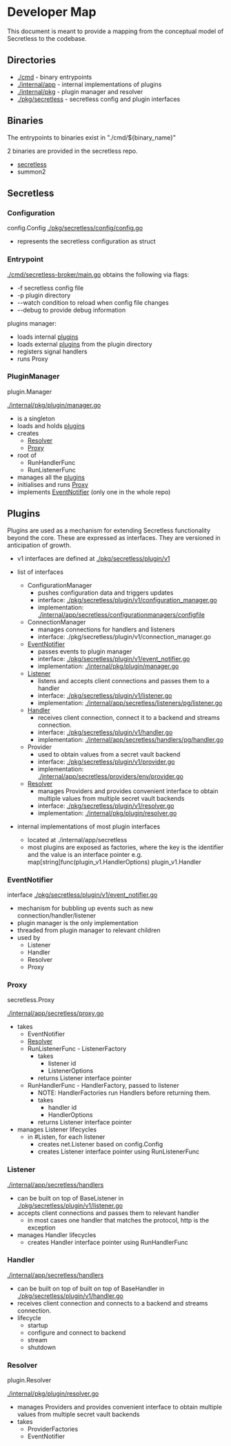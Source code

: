 # Developer Map

This document is meant to provide a mapping from the conceptual model of Secretless to the codebase.

## Directories

+ [./cmd](./cmd) - binary entrypoints
+ [./internal/app](./internal/app) - internal implementations of plugins
+ [./internal/pkg](./internal/pkg) - plugin manager and resolver
+ [./pkg/secretless](./pkg/secretless) - secretless config and plugin interfaces

## Binaries

The entrypoints to binaries exist in "./cmd/${binary_name}"

2 binaries are provided in the secretless repo.
+ [secretless](#secretless)
+ summon2

## Secretless

### Configuration
config.Config
[./pkg/secretless/config/config.go](./pkg/secretless/config/config.go)

+ represents the secretless configuration as struct

### Entrypoint
[./cmd/secretless-broker/main.go](./cmd/secretless-broker/main.go)
obtains the following via flags:

+ -f secretless config file
+ -p plugin directory
+ --watch condition to reload when config file changes
+ --debug to provide debug information

plugins manager:
  + loads internal [plugins](#plugins)
  + loads external [plugins](#plugins) from the plugin directory
  + registers signal handlers
  + runs Proxy

### PluginManager 
plugin.Manager

[./internal/pkg/plugin/manager.go](./internal/pkg/plugin/manager.go)

+ is a singleton
+ loads and holds [plugins](#plugins)
+ creates
  + [Resolver](#resolver)
  + [Proxy](#proxy)
+ root of
  + RunHandlerFunc
  + RunListenerFunc
+ manages all the [plugins](#plugins) 
+ initialises and runs [Proxy](#proxy) 
+ implements [EventNotifier](#eventnotifier) (only one in the whole repo)


## Plugins
Plugins are used as a mechanism for extending Secretless functionality beyond the core. These are expressed as interfaces. They are versioned in anticipation of growth.

+ v1 interfaces are defined at [./pkg/secretless/plugin/v1](./pkg/secretless/plugin/v1)
+ list of interfaces
  + ConfigurationManager 
    - pushes configuration data and triggers updates
    - interface: [./pkg/secretless/plugin/v1/configuration_manager.go](./pkg/secretless/plugin/v1/configuration_manager.go)
    - implementation: [./internal/app/secretless/configurationmanagers/configfile](./internal/app/secretless/configurationmanagers/configfile)
  + ConnectionManager
    - manages connections for handlers and listeners
    - interface: ./pkg/secretless/plugin/v1/connection_manager.go
  + [EventNotifier](#eventnotifier)
    - passes events to plugin manager
    - interface: [./pkg/secretless/plugin/v1/event_notifier.go](./pkg/secretless/plugin/v1/event_notifier.go)
    - implementation: [./internal/pkg/plugin/manager.go](./internal/pkg/plugin/manager.go)
  + [Listener](#listener)
    - listens and accepts client connections and passes them to a handler
    - interface: [./pkg/secretless/plugin/v1/listener.go](./pkg/secretless/plugin/v1/listener.go)
    - implementation: [./internal/app/secretless/listeners/pg/listener.go](./internal/app/secretless/listeners/pg/listener.go)
  + [Handler](#handler)
    - receives client connection, connect it to a backend and streams connection.
    - interface: [./pkg/secretless/plugin/v1/handler.go](./pkg/secretless/plugin/v1/handler.go)
    - implementation: [./internal/app/secretless/handlers/pg/handler.go](./internal/app/secretless/handlers/pg/handler.go)
  + Provider
    - used to obtain values from a secret vault backend
    - interface: [./pkg/secretless/plugin/v1/provider.go](./pkg/secretless/plugin/v1/provider.go)
    - implementation: [./internal/app/secretless/providers/env/provider.go](./internal/app/secretless/providers/env/provider.go)
  + [Resolver](#resolver)
    - manages Providers and provides convenient interface to obtain multiple values from multiple secret vault backends
    - interface: [./pkg/secretless/plugin/v1/resolver.go](./pkg/secretless/plugin/v1/resolver.go)
    - implementation: [./internal/pkg/plugin/resolver.go](./internal/pkg/plugin/resolver.go)
 
+ internal implementations of most plugin interfaces
  + located at ./internal/app/secretless
  + most plugins are exposed as factories, where the key is the identifier and the value is an interface pointer e.g. map[string]func(plugin_v1.HandlerOptions) plugin_v1.Handler

### EventNotifier
interface
[./pkg/secretless/plugin/v1/event_notifier.go](./pkg/secretless/plugin/v1/event_notifier.go)

+ mechanism for bubbling up events such as new connection/handler/listener
+ plugin manager is the only implementation
+ threaded from plugin manager to relevant children
+ used by
  + Listener
  + Handler
  + Resolver
  + Proxy

### Proxy 
secretless.Proxy

[./internal/app/secretless/proxy.go](./internal/app/secretless/proxy.go)

+ takes
  + EventNotifier
  + [Resolver](#resolver)
  + RunListenerFunc - ListenerFactory
    + takes 
      + listener id
      + ListenerOptions
    + returns Listener interface pointer
  + RunHandlerFunc - HandlerFactory, passed to listener
    + NOTE: HandlerFactories run Handlers before returning them.
    + takes 
      + handler id
      + HandlerOptions
    + returns Listener interface pointer
+ manages Listener lifecycles
  + in #Listen, for each listener 
    + creates net.Listener based on config.Config
    + creates Listener interface pointer using RunListenerFunc

### Listener 
[./internal/app/secretless/handlers](./internal/app/secretless/handlers)

+ can be built on top of BaseListener in [./pkg/secretless/plugin/v1/listener.go](./pkg/secretless/plugin/v1/listener.go)
+ accepts client connections and passes them to relevant handler 
  + in most cases one handler that matches the protocol, http is the exception
+ manages Handler lifecycles
  + creates Handler interface pointer using RunHandlerFunc

### Handler 
[./internal/app/secretless/handlers](./internal/app/secretless/handlers)

+ can be built on top of built on top of BaseHandler in [./pkg/secretless/plugin/v1/handler.go](./pkg/secretless/plugin/v1/handler.go)
+ receives client connection and connects to a backend and streams connection. 
+ lifecycle
  + startup
  + configure and connect to backend
  + stream
  + shutdown

### Resolver
plugin.Resolver

[./internal/pkg/plugin/resolver.go](./internal/pkg/plugin/resolver.go)

+ manages Providers and provides convenient interface to obtain multiple values from multiple secret vault backends
+ takes
  + ProviderFactories
  + EventNotifier

